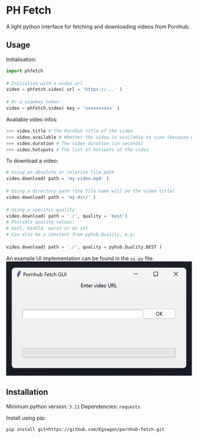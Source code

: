 # PH Fetch

A light python interface for fetching and downloading videos from Pornhub.

## Usage

Initialisation:
```python
import phfetch

# Initialise with a video url
video = phfetch.video( url = 'https://...' )

# Or a viewkey token
video = phfetch.video( key = 'xxxxxxxxxx' )
```

Available video infos:
```python
>>> video.title # The Pornhub title of the video
>>> video.available # Whether the video is available to view (because deleted or not disponible in country)
>>> video.duration # The video duration (in seconds)
>>> video.hotspots # The list of hotspots of the video
```

To download a video:
```python
# Using an absolute or relative file path 
video.download( path = 'my-video.mp4' )

# Using a directory path (the file name will be the video title)
video.download( path = 'my-dir/' )

# Using a specific quality
video.download( path = './', quality = 'best')
# Possible quality values:
# best, middle, worst or an int
# Can also be a constant from pyhub.Quality, e.g:

video.download( path = './', quality = pyhub.Quality.BEST )
```

An example UI implementation can be found in the `ui.py` file:
![image](https://github.com/Egsagon/pornhub-fetch/blob/master/demo.png)

## Installation

Minimum python version: `3.11`
Dependencies: `requests`

Install using pip:
```sh
pip install git+https://github.com/Egsagon/pornhub-fetch.git
```
